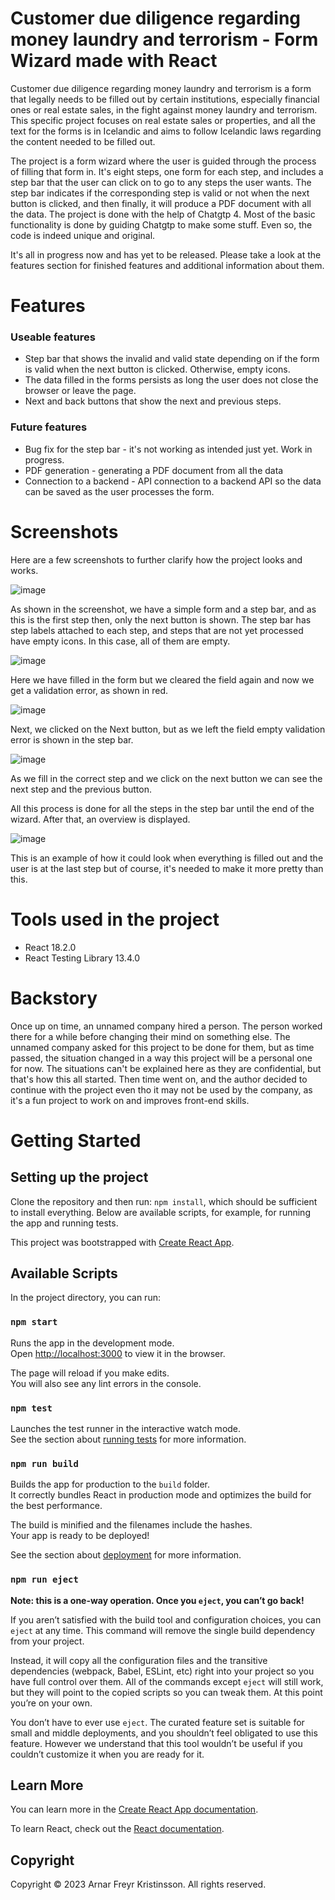 # Customer due diligence regarding money laundry and terrorism - Form Wizard made with React

Customer due diligence regarding money laundry and terrorism is a form that legally needs to be filled out by certain institutions, especially financial ones or real estate sales, in the fight against money laundry and terrorism. This specific project focuses on real estate sales or properties, and all the text for the forms is in Icelandic and aims to follow Icelandic laws regarding the content needed to be filled out. 

The project is a form wizard where the user is guided through the process of filling that form in. It's eight steps, one form for each step, and includes a step bar that the user can click on to go to any steps the user wants. The step bar indicates if the corresponding step is valid or not when the next button is clicked,  and then finally, it will produce a PDF document with all the data. The project is done with the help of Chatgtp 4. Most of the basic functionality is done by guiding Chatgtp to make some stuff. Even so, the code is indeed unique and original.

It's all in progress now and has yet to be released. Please take a look at the features section for finished features and additional information about them.

# Features

### Useable features

- Step bar that shows the invalid and valid state depending on if the form is valid when the next button is clicked. Otherwise, empty icons.
- The data filled in the forms persists as long the user does not close the browser or leave the page.
- Next and back buttons that show the next and previous steps.

### Future features

-  Bug fix for the step bar - it's not working as intended just yet. Work in progress.
-  PDF generation - generating a PDF document from all the data
-  Connection to a backend - API connection to a backend API so the data can be saved as the user processes the form.

# Screenshots
Here are a few screenshots to further clarify how the project looks and works.

![image](https://github.com/afk0901/money_laundry_terrorism_front/assets/10889206/8d4225c8-2952-4691-ba54-aa69f74ca373)


As shown in the screenshot, we have a simple form and a step bar, and as this is the first step then, only the next button is shown. The step bar has step labels attached to each step, and steps that are not yet processed have empty icons. In this case, all of them are empty. 


![image](https://github.com/afk0901/money_laundry_terrorism_front/assets/10889206/b651953d-4503-44a8-a2da-5d3a51719206)

Here we have filled in the form but we cleared the field again and now we get a validation error, as shown in red.

![image](https://github.com/afk0901/money_laundry_terrorism_front/assets/10889206/85855ba6-43f6-4a72-b89d-c23c61d1a72f)

Next, we clicked on the Next button, but as we left the field empty validation error is shown in the step bar. 

![image](https://github.com/afk0901/money_laundry_terrorism_front/assets/10889206/4b284a72-01ad-427f-8f71-b4c42c395b5d)

As we fill in the correct step and we click on the next button we can see the next step and the previous button.

All this process is done for all the steps in the step bar until the end of the wizard. After that, an overview is displayed.

![image](https://github.com/afk0901/money_laundry_terrorism_front/assets/10889206/6f02133d-cb31-4466-bcfe-1f09c02c3bfb)

This is an example of how it could look when everything is filled out and the user is at the last step but of course, it's needed to make it more pretty than this.




# Tools used in the project

- React 18.2.0
- React Testing Library 13.4.0

# Backstory

Once up on time, an unnamed company hired a person. The person worked there for a while before changing their mind on something else. The unnamed company asked for this project to be done for them, but as time passed, the situation changed in a way this project will be a personal one for now. The situations can't be explained here as they are confidential, but that's how this all started. Then time went on, and the author decided to continue with the project even tho it may not be used by the company, as it's a fun project to work on and improves front-end skills.

# Getting Started

## Setting up the project

Clone the repository and then run: `npm install`, which should be sufficient to install everything. Below are available scripts, for example, for running the app and running tests. 

This project was bootstrapped with [Create React App](https://github.com/facebook/create-react-app).

## Available Scripts

In the project directory, you can run:

### `npm start`

Runs the app in the development mode.\
Open [http://localhost:3000](http://localhost:3000) to view it in the browser.

The page will reload if you make edits.\
You will also see any lint errors in the console.

### `npm test`

Launches the test runner in the interactive watch mode.\
See the section about [running tests](https://facebook.github.io/create-react-app/docs/running-tests) for more information.

### `npm run build`

Builds the app for production to the `build` folder.\
It correctly bundles React in production mode and optimizes the build for the best performance.

The build is minified and the filenames include the hashes.\
Your app is ready to be deployed!

See the section about [deployment](https://facebook.github.io/create-react-app/docs/deployment) for more information.

### `npm run eject`

**Note: this is a one-way operation. Once you `eject`, you can’t go back!**

If you aren’t satisfied with the build tool and configuration choices, you can `eject` at any time. This command will remove the single build dependency from your project.

Instead, it will copy all the configuration files and the transitive dependencies (webpack, Babel, ESLint, etc) right into your project so you have full control over them. All of the commands except `eject` will still work, but they will point to the copied scripts so you can tweak them. At this point you’re on your own.

You don’t have to ever use `eject`. The curated feature set is suitable for small and middle deployments, and you shouldn’t feel obligated to use this feature. However we understand that this tool wouldn’t be useful if you couldn’t customize it when you are ready for it.

## Learn More

You can learn more in the [Create React App documentation](https://facebook.github.io/create-react-app/docs/getting-started).

To learn React, check out the [React documentation](https://reactjs.org/).

## Copyright

Copyright © 2023 Arnar Freyr Kristinsson. All rights reserved.
